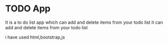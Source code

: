 # TODO App

It is a to do list app which can add and delete items from your todo list
it can add and delete items from your todo list

i have used html,bootstrap,js
